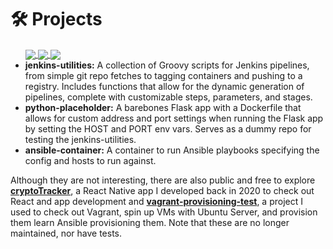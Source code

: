 
<h1 align="left">🛠️ Projects</h1>

<ul>
<a href="https://github.com/scr1ba/ansible-container" target="_blank">
      <img align="center" src="https://github-readme-stats.vercel.app/api/pin/?username=scr1ba&repo=ansible-container&theme=tokyonight" />
</a>
<a href="https://github.com/scr1ba/jenkins-utilities" target="_blank">
      <img align="center" src="https://github-readme-stats.vercel.app/api/pin/?username=scr1ba&repo=jenkins-utilities&theme=tokyonight" />
</a>
<a href="https://github.com/scr1ba/python-placeholder" target="_blank">
      <img align="center" src="https://github-readme-stats.vercel.app/api/pin/?username=scr1ba&repo=python-placeholder&theme=tokyonight" />
</a>
      
  <li><strong>jenkins-utilities:</strong> A collection of Groovy scripts for Jenkins pipelines, from simple git repo fetches to tagging containers and pushing to a registry. Includes functions that allow for the dynamic generation of pipelines, complete with customizable steps, parameters, and stages.</li>
  
  <li><strong>python-placeholder:</strong> A barebones Flask app with a Dockerfile that allows for custom address and port settings when running the Flask app by setting the HOST and PORT env vars. Serves as a dummy repo for testing the jenkins-utilities.</li>
  
<li><strong>ansible-container:</strong> A container to run Ansible playbooks specifying the config and hosts to run against.</li>
</ul>

<div align="left">
  <p>Although they are not interesting, there are also public and free to explore <a href="https://github.com/scr1ba/cryptoTracker" target="_blank"><strong>cryptoTracker</strong></a>, a React Native app I developed back in 2020 to check out React and app development and <a href="https://github.com/scr1ba/vagrant-provisioning-test" target="_blank"><strong>vagrant-provisioning-test</strong></a>, a project I used to check out Vagrant, spin up VMs with Ubuntu Server, and provision them learn Ansible provisioning them. Note that these are no longer maintained, nor have tests.</p>
</div>
